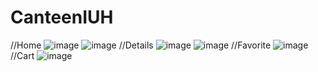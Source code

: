 # CanteenIUH
//Home
![image](https://github.com/user-attachments/assets/f56583be-c94b-49c2-ad8e-cec6cc02f561)
![image](https://github.com/user-attachments/assets/6b238963-22ba-44f7-8eea-a8ba0a5bc32e)
//Details
![image](https://github.com/user-attachments/assets/9579458c-21c6-47ca-93a3-f04f364a09d5)
![image](https://github.com/user-attachments/assets/db3bc60d-47ca-4cc4-bec2-3bdd625f4eac)
//Favorite
![image](https://github.com/user-attachments/assets/64456dbe-147a-4c1e-94f1-b61d9c075702)
//Cart
![image](https://github.com/user-attachments/assets/97684ca9-c1bd-42b6-b9a4-8a88790d9205)
